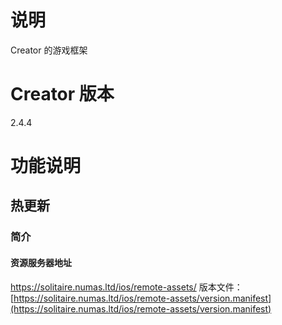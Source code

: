 # 说明
Creator 的游戏框架

# Creator 版本
2.4.4

# 功能说明

## 热更新
### 简介
#### 资源服务器地址
https://solitaire.numas.ltd/ios/remote-assets/
版本文件：[https://solitaire.numas.ltd/ios/remote-assets/version.manifest](https://solitaire.numas.ltd/ios/remote-assets/version.manifest)
